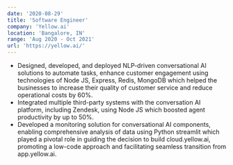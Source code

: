 ```yaml
---
date: '2020-08-29'
title: 'Software Engineer'
company: 'Yellow.ai'
location: 'Bangalore, IN'
range: 'Aug 2020 - Oct 2021'
url: 'https://yellow.ai/'
---
```


- Designed, developed, and deployed NLP-driven conversational AI solutions to automate tasks, enhance customer
  engagement using technologies of Node JS, Express, Redis, MongoDB which helped the businesses to increase their
  quality of customer service and reduce operational costs by 60%.
- Integrated multiple third-party systems with the conversation AI platform, including Zendesk, using Node JS which
  boosted agent productivity by up to 50%.
- Developed a monitoring solution for conversational AI components, enabling comprehensive analysis of data using
  Python streamlit which played a pivotal role in guiding the decision to build cloud.yellow.ai, promoting a low-code
  approach and facilitating seamless transition from app.yellow.ai.
